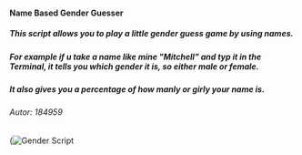 #### Name Based Gender Guesser
##### This script allows you to play a little gender guess game by using names. 
##### For example if u take a name like mine "Mitchell" and typ it in the Terminal, it tells you which gender it is, so either male or female. 
##### It also gives you a percentage of how manly or girly your name is. 
###### Autor: 184959 
(![Gender Script](https://github.com/user-attachments/assets/46eb6052-32ca-4cd7-8b21-61dbe708ba51)

